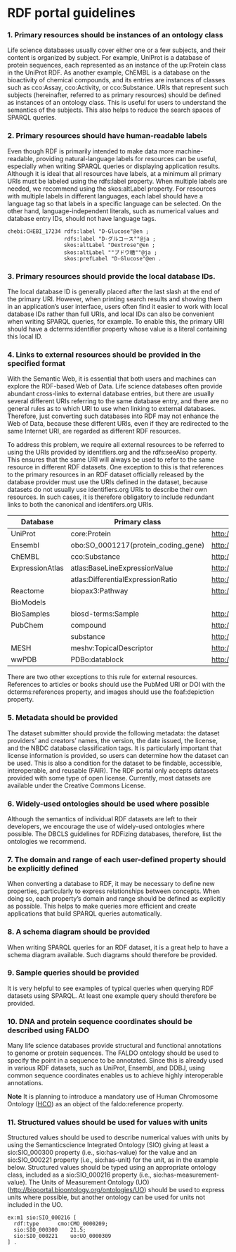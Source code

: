 # RDF portal guidelines

### 1. Primary resources should be instances of an ontology class

Life science databases usually cover either one or a few subjects, and their content is organized by subject. For example, UniProt is a database of protein sequences, each represented as an instance of the up:Protein class in the UniProt RDF. As another example, ChEMBL is a database on the bioactivity of chemical compounds, and its entries are instances of classes such as cco:Assay, cco:Activity, or cco:Substance. URIs that represent such subjects (hereinafter, referred to as primary resources) should be defined as instances of an ontology class. This is useful for users to understand the semantics of the subjects. This also helps to reduce the search spaces of SPARQL queries.

### 2. Primary resources should have human-readable labels

Even though RDF is primarily intended to make data more machine-readable, providing natural-language labels for resources can be useful, especially when writing SPARQL queries or displaying application results. Although it is ideal that all resources have labels, at a minimum all primary URIs must be labeled using the rdfs:label property. When multiple labels are needed, we recommend using the skos:altLabel property. For resources with multiple labels in different languages, each label should have a language tag so that labels in a specific language can be selected. On the other hand, language-independent literals, such as numerical values and database entry IDs, should not have language tags.

```An example
chebi:CHEBI_17234 rdfs:label "D-Glucose"@en ;
                  rdfs:label "D-グルコース""@ja ;
                  skos:altLabel "Dextrose"@en ;
                  skos:altLabel ""ブドウ糖""@ja ;
                  skos:prefLabel "D-Glucose"@en .
```

### 3. Primary resources should provide the local database IDs.

The local database ID is generally placed after the last slash at the end of the primary URI. However, when printing search results and showing them in an application’s user interface, users often find it easier to work with local database IDs rather than full URIs, and local IDs can also be convenient when writing SPARQL queries, for example. To enable this, the primary URI should have a dcterms:identifier property whose value is a literal containing this local ID.

### 4. Links to external resources should be provided in the specified format

With the Semantic Web, it is essential that both users and machines can explore the RDF-based Web of Data. Life science databases often provide abundant cross-links to external database entries, but there are usually several different URIs referring to the same database entry, and there are no general rules as to which URI to use when linking to external databases. Therefore, just converting such databases into RDF may not enhance the Web of Data, because these different URIs, even if they are redirected to the same Internet URI, are regarded as different RDF resources.

To address this problem, we require all external resources to be referred to using the URIs provided by identifiers.org and the rdfs:seeAlso property. This ensures that the same URI will always be used to refer to the same resource in different RDF datasets. One exception to this is that references to the primary resources in an RDF dataset officially released by the database provider must use the URIs defined in the dataset, because datasets do not usually use identifiers.org URIs to describe their own resources. In such cases, it is therefore obligatory to include redundant links to both the canonical and identifers.org URIs.


| Database | Primary class  |  URI Prefix |
|-----|------|-------------|
| UniProt| core:Protein | http://purl.uniprot.org/uniprot/ |
| Ensembl| obo:SO_0001217(protein_coding_gene) | http://rdf.ebi.ac.uk/resource/ensembl/ |
| ChEMBL| cco:Substance | http://rdf.ebi.ac.uk/resource/chembl/molecule/ |
| ExpressionAtlas| atlas:BaseLineExpressionValue | http://rdf.ebi.ac.uk/resource/expressionatlas/ |
|| atlas:DifferentialExpressionRatio | http://rdf.ebi.ac.uk/resource/expressionatlas/ |
| Reactome| biopax3:Pathway | http://identifiers.org/reactome/ |
| BioModels|  ||
| BioSamples| biosd-terms:Sample | http://rdf.ebi.ac.uk/resource/biosamples/sample |
| PubChem| compound | http://rdf.ncbi.nlm.nih.gov/pubchem/compound/ |
| | substance | http://rdf.ncbi.nlm.nih.gov/pubchem/substance |
| MESH | meshv:TopicalDescriptor | http://id.nlm.nih.gov/mesh/ |
| wwPDB| PDBo:datablock | http://rdf.wwpdb.org/pdb/1NH2 |

There are two other exceptions to this rule for external resources. References to articles or books should use the PubMed URI or DOI with the dcterms:references property, and images should use the foaf:depiction property.

### 5. Metadata should be provided

The dataset submitter should provide the following metadata: the dataset providers’ and creators’ names, the version, the date issued, the license, and the NBDC database classification tags. It is particularly important that license information is provided, so users can determine how the dataset can be used. This is also a condition for the dataset to be findable, accessible, interoperable, and reusable (FAIR). The RDF portal only accepts datasets provided with some type of open license. Currently, most datasets are available under the Creative Commons License.

### 6. Widely-used ontologies should be used where possible

Although the semantics of individual RDF datasets are left to their developers, we encourage the use of widely-used ontologies where possible. The DBCLS guidelines for RDFizing databases, therefore, list the ontologies we recommend.

### 7. The domain and range of each user-defined property should be explicitly defined

When converting a database to RDF, it may be necessary to define new properties, particularly to express relationships between concepts. When doing so, each property’s domain and range should be defined as explicitly as possible. This helps to make queries more efficient and create applications that build SPARQL queries automatically.

### 8. A schema diagram should be provided

When writing SPARQL queries for an RDF dataset, it is a great help to have a schema diagram available. Such diagrams should therefore be provided.

### 9. Sample queries should be provided

It is very helpful to see examples of typical queries when querying RDF datasets using SPARQL. At least one example query should therefore be provided.

### 10. DNA and protein sequence coordinates should be described using FALDO

Many life science databases provide structural and functional annotations to genome or protein sequences. The FALDO ontology should be used to specify the point in a sequence to be annotated. Since this is already used in various RDF datasets, such as UniProt, Ensembl, and DDBJ, using common sequence coordinates enables us to achieve highly interoperable annotations.

**Note**
It is planning to introduce a mandatory use of Human Chromosome Ontology ([HCO](https://github.com/med2rdf/hco)) as an object of the faldo:reference property.

### 11. Structured values should be used for values with units

Structured values should be used to describe numerical values with units by using the Semanticscience Integrated Ontology (SIO) giving at least a sio:SIO_000300 property (i.e., sio:has-value) for the value and an sio:SIO_000221 property (i.e., sio:has-unit) for the unit, as in the example below. Structured values should be typed using an appropriate ontology class, included as a sio:SIO_000216 property (i.e., sio:has-measurement-value). The Units of Measurement Ontology (UO) (http://bioportal.bioontology.org/ontologies/UO) should be used to express units where possible, but another ontology can be used for units not included in the UO.

```An example
ex:m1 sio:SIO_000216 [
  rdf:type		cmo:CMO_0000209;
  sio:SIO_000300	21.5;
  sio:SIO_000221	uo:UO_0000309
] .
```
